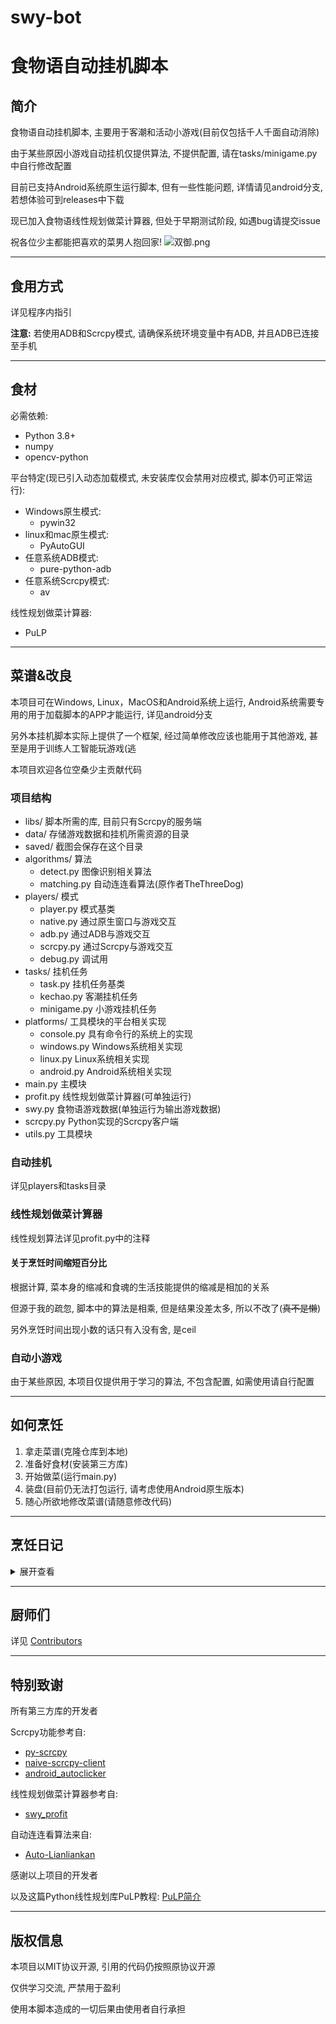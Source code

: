 # swy-bot
# 食物语自动挂机脚本

## 简介
食物语自动挂机脚本, 主要用于客潮和活动小游戏(目前仅包括千人千面自动消除)

由于某些原因小游戏自动挂机仅提供算法, 不提供配置, 请在tasks/minigame.py中自行修改配置

目前已支持Android系统原生运行脚本, 但有一些性能问题, 详情请见android分支, 若想体验可到releases中下载

现已加入食物语线性规划做菜计算器, 但处于早期测试阶段, 如遇bug请提交issue

祝各位少主都能把喜欢的菜男人抱回家!
![双御.png](https://i.loli.net/2021/03/03/SpvI6GisAyPa8Dg.png)

<!-- **空桑好, 策划爬** -->

---
## 食用方式
详见程序内指引

**注意:** 若使用ADB和Scrcpy模式, 请确保系统环境变量中有ADB, 并且ADB已连接至手机

---
## 食材
必需依赖:
- Python 3.8+
- numpy
- opencv-python

平台特定(现已引入动态加载模式, 未安装库仅会禁用对应模式, 脚本仍可正常运行):
- Windows原生模式:
    - pywin32
- linux和mac原生模式:
    - PyAutoGUI
- 任意系统ADB模式:
    - pure-python-adb
- 任意系统Scrcpy模式:
    - av

线性规划做菜计算器:
- PuLP

---
## 菜谱&改良
本项目可在Windows, Linux，MacOS和Android系统上运行, Android系统需要专用的用于加载脚本的APP才能运行, 详见android分支

另外本挂机脚本实际上提供了一个框架, 经过简单修改应该也能用于其他游戏, 甚至是用于训练人工智能玩游戏(逃

本项目欢迎各位空桑少主贡献代码

### 项目结构
- libs/ 脚本所需的库, 目前只有Scrcpy的服务端
- data/ 存储游戏数据和挂机所需资源的目录
- saved/ 截图会保存在这个目录
- algorithms/ 算法
    - detect.py 图像识别相关算法
    - matching.py 自动连连看算法(原作者TheThreeDog)
- players/ 模式
    - player.py 模式基类
    - native.py 通过原生窗口与游戏交互
    - adb.py 通过ADB与游戏交互
    - scrcpy.py 通过Scrcpy与游戏交互
    - debug.py 调试用
- tasks/ 挂机任务
    - task.py 挂机任务基类
    - kechao.py 客潮挂机任务
    - minigame.py 小游戏挂机任务
- platforms/ 工具模块的平台相关实现
    - console.py 具有命令行的系统上的实现
    - windows.py Windows系统相关实现
    - linux.py Linux系统相关实现
    - android.py Android系统相关实现
- main.py 主模块
- profit.py 线性规划做菜计算器(可单独运行)
- swy.py 食物语游戏数据(单独运行为输出游戏数据)
- scrcpy.py Python实现的Scrcpy客户端
- utils.py 工具模块

### 自动挂机
详见players和tasks目录

### 线性规划做菜计算器
线性规划算法详见profit.py中的注释

#### 关于烹饪时间缩短百分比
根据计算, 菜本身的缩减和食魂的生活技能提供的缩减是相加的关系

但源于我的疏忽, 脚本中的算法是相乘, 但是结果没差太多, 所以不改了(~~真不是懒~~)

另外烹饪时间出现小数的话只有入没有舍, 是ceil

### 自动小游戏
由于某些原因, 本项目仅提供用于学习的算法, 不包含配置, 如需使用请自行配置

---
## 如何烹饪
1. 拿走菜谱(克隆仓库到本地)
1. 准备好食材(安装第三方库)
1. 开始做菜(运行main.py)
1. 装盘(目前仍无法打包运行, 请考虑使用Android原生版本)
1. 随心所欲地修改菜谱(请随意修改代码)

---
## 烹饪日记
<details>
<summary>展开查看</summary>
<pre>
2020/10/27 项目开始开发
2020/11/3 实现ADB模式
2020/11/5 实现Windows原生模式
2020/12/5 客潮挂机从模板匹配改为识别圆
2021/2/1 大规模重构代码, 增加挂机任务类, 增加使用Scrcpy的模式(未完成), 更新版本号至V1.2
2021/2/21 使用装饰器注册挂机任务, 完成Scrcpy模式, 更新版本号至V1.3
2021/2/23 重做客潮挂机任务, 更新版本号至V1.4
2021/2/25 新增swy.py用于加载游戏数据, 初步实现线性规划做菜计算器
2021/2/26 更新菜肴数据为计算缩减后的烹饪时间, 更新版本号至V1.5
2021/9/13 加入自动连连看算法, 初步支持Linux
2021/9/14 已加入对Linux和MacOS的支持, 但尚未测试, 更新版本号至V1.6
2021/9/17 已加入千人千面自动挂机功能, 更新版本号至V1.7
2023/2/2 代码重写, 用协程替代状态机, 实现动态加载模式, 移植到Android系统, 由于更新内容较多, 更新版本号为V2.0
2023/7/12 为适配Android12, 客潮截图现在保存在相册中, 而非Android/data, 更新版本号为V2.1
</pre>
</details>

---
## 厨师们
详见 [Contributors](https://github.com/DawningW/swy-bot/graphs/contributors)

---
## 特别致谢
所有第三方库的开发者

Scrcpy功能参考自:
- [py-scrcpy](https://github.com/Allong12/py-scrcpy)
- [naive-scrcpy-client](https://github.com/LostXine/naive-scrcpy-client)
- [android_autoclicker](https://github.com/JKookaburra/android_autoclicker)

线性规划做菜计算器参考自:
- [swy_profit](https://github.com/ic30rs/swy_profit)

自动连连看算法来自:
- [Auto-Lianliankan](https://github.com/TheThreeDog/Auto-Lianliankan)

感谢以上项目的开发者

以及这篇Python线性规划库PuLP教程: [PuLP简介](https://fancyerii.github.io/2020/04/18/pulp/)

---
## 版权信息
本项目以MIT协议开源, 引用的代码仍按照原协议开源

仅供学习交流, 严禁用于盈利

使用本脚本造成的一切后果由使用者自行承担
